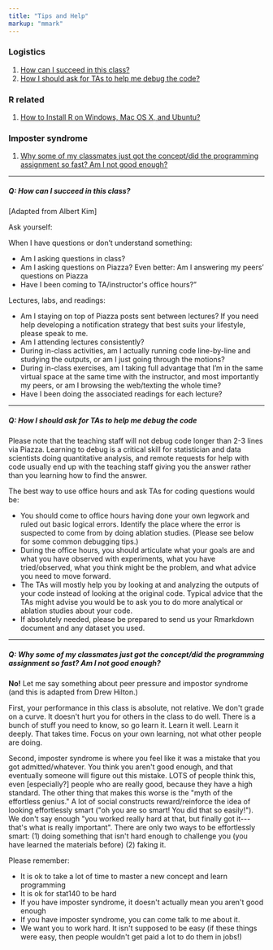 ```yaml
---
title: "Tips and Help"
markup: "mmark"
---
```

### Logistics
1. [How can I succeed in this class?](#success)
2. [How I should ask for TAs to help me debug the code?](#debug)

### R related 
1. [How to Install R on Windows, Mac OS X, and Ubuntu?](https://www.datacamp.com/community/tutorials/installing-R-windows-mac-ubuntu)

### Imposter syndrome
1. [Why some of my classmates just got the concept/did the programming assignment so fast? Am I not good enough?](#imposter)

<hr>

##### <a name="success"></a>Q: How can I succeed in this class?
[Adapted from Albert Kim]

Ask yourself:

When I have questions or don’t understand something:
* Am I asking questions in class?
* Am I asking questions on Piazza? Even better: Am I answering my peers’ questions on Piazza
* Have I been coming to TA/instructor's office hours?”

Lectures, labs, and readings:
* Am I staying on top of Piazza posts sent between lectures? If you need help developing a notification strategy that best suits your lifestyle, please speak to me.
* Am I attending lectures consistently?
* During in-class activities, am I actually running code line-by-line and studying the outputs, or am I just going through the motions?
* During in-class exercises, am I taking full advantage that I’m in the same virtual space at the same time with the instructor, and most importantly my peers, or am I browsing the web/texting the whole time?
* Have I been doing the associated readings for each lecture?

<hr>

##### <a name="debug"></a>Q: How I should ask for TAs to help me debug the code

Please note that the teaching staff will not debug code longer than 2-3 lines via Piazza. Learning to debug is a critical skill for statistician and data scientists doing quantitative analysis, and remote requests for help with code usually end up with the teaching staff giving you the answer rather than you learning how to find the answer.

The best way to use office hours and ask TAs for coding questions would be:
* You should come to office hours having done your own legwork and ruled out basic logical errors. Identify the place where the error is suspected to come from by doing ablation studies. (Please see below for some common debugging tips.)
* During the office hours, you should articulate what your goals are and what you have observed with experiments, what you have tried/observed, what you think might be the problem, and what advice you need to move forward.
* The TAs will mostly help you by looking at and analyzing the outputs of your code instead of looking at the original code. Typical advice that the TAs might advise you would be to ask you to do more analytical or ablation studies about your code. 
* If absolutely needed, please be prepared to send us your Rmarkdown document and any dataset you used. 

<hr> 

##### <a name="imposter"></a>Q: Why some of my classmates just got the concept/did the programming assignment so fast? Am I not good enough?

**No!** Let me say something about peer pressure and impostor syndrome (and this is adapted from Drew Hilton.)

First, your performance in this class is absolute, not relative.  We don't grade on a curve.  It doesn't hurt you for others in the class to do well.  There is a bunch of stuff you need to know, so go learn it.  Learn it well.  Learn it deeply. That takes time.  Focus on your own learning, not what other people are doing. 

Second, imposter syndrome is where you feel like it was a mistake that you got admitted/whatever.  You think you aren't good enough, and that eventually someone will figure out this mistake. LOTS of people think this, even [especially?] people who are really good, because they have a high standard. The other thing that makes this worse is the "myth of the effortless genius."   A lot of social constructs reward/reinforce the idea of looking effortlessly smart  ("oh you are so smart! You did that so easily!").   We don't say enough "you worked really hard at that, but finally got it---that's what is really important".   There are only two ways to be effortlessly smart:  (1) doing something that isn't hard enough to challenge you (you have learned the materials before) (2) faking it. 

Please remember:
- It is ok to take a lot of time to master a new concept and learn programming
- It is ok for stat140 to be hard
- If you have imposter syndrome, it doesn't actually mean you aren't good enough
- If you have imposter syndrome, you can come talk to me about it.
- We want you to work hard.  It isn't supposed to be easy (if these things were easy, then people wouldn't get paid a lot to do them in jobs!) 

<br> 
